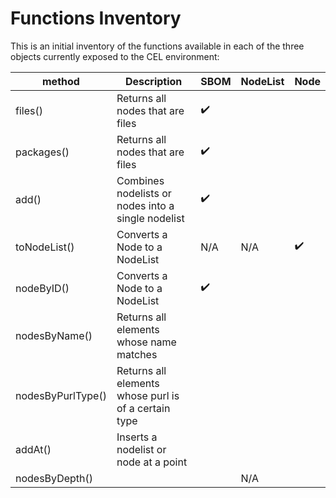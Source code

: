 # Functions Inventory

This is an initial inventory of the functions available in each of the three
objects currently exposed to the CEL environment:

| method | Description | SBOM | NodeList | Node |
| --- | --- | --- | --- | --- |
| files() | Returns all nodes that are files | ✔️ | | |
| packages() | Returns all nodes that are files | ✔️ | | |
| add() | Combines nodelists or nodes into a single nodelist | ✔️ | | |
| toNodeList() | Converts a Node to a NodeList | N/A | N/A | ✔️ |
| nodeByID() | Converts a Node to a NodeList | ✔️ |  |  |
| nodesByName() | Returns all elements whose name matches | | | |
| nodesByPurlType() | Returns all elements whose purl is of a certain type | | | |
| addAt() | Inserts a nodelist or node at a point | | | |
| nodesByDepth() | | | N/A |

